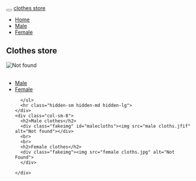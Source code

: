 <!DOCTYPE html>
<html lang="en">
<head>
  <title>Home Page</title>
  <meta charset="utf-8">
  <meta name="viewport" content="width=device-width, initial-scale=1">
  <link rel="stylesheet" href="https://maxcdn.bootstrapcdn.com/bootstrap/3.4.1/css/bootstrap.min.css">
  <script src="https://ajax.googleapis.com/ajax/libs/jquery/3.5.1/jquery.min.js"></script>
  <script src="https://maxcdn.bootstrapcdn.com/bootstrap/3.4.1/js/bootstrap.min.js"></script>
  <style>
  .fakeimg {
    
    background: #aaa;
  }
  #store
{
    overflow:hidden;
}

  </style>
</head>
<body>


<nav class="navbar navbar-inverse">
  <div class="container-fluid">
    <div class="navbar-header">
      <button type="button" class="navbar-toggle" data-toggle="collapse" data-target="#myNavbar">
        <span class="icon-bar"></span>
        <span class="icon-bar"></span>
        <span class="icon-bar"></span>                        
      </button>
      <a class="navbar-brand" href="#">clothes store</a>
    </div>
    <div class="collapse navbar-collapse" id="myNavbar">
      <ul class="nav navbar-nav">
        <li class="active"><a href="#">Home</a></li>
        <li><a href="#">Male</a></li>
        <li><a href="#">Female</a></li>
      </ul>
    </div>
  </div>
</nav>

<div class="container">
  <div class="row">
    <div class="col-sm-4">
      <h2>Clothes store</h2>
      <div class="fakeimg" id="store"><img src="cloths store.jfif" alt="Not found"></div>
      <br>
      <ul class="nav nav-pills nav-stacked">
        <li class="active"><a href="#">Male</a></li>
        <li><a href="#">Female</a></li>
        
      </ul>
      <hr class="hidden-sm hidden-md hidden-lg">
    </div>
    <div class="col-sm-8">
      <h2>Male clothes</h2>
      <div class="fakeimg" id="malecloths"><img src="male cloths.jfif" alt="Not found"></div>
      <br>
      <br>
      <h2>Female clothes</h2>
      <div class="fakeimg"><img src="female cloths.jpg" alt="Not Found">
      </div>
     
    </div>
  </div>
</div>



</body>
</html>
